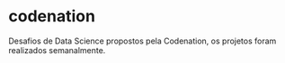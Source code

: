 # codenation
Desafios de Data Science propostos pela Codenation, os projetos foram realizados semanalmente.
